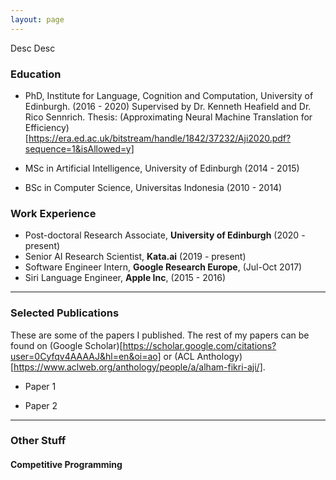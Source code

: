 ```yaml
---
layout: page
---
```


Desc Desc 

### Education

- PhD, Institute for Language, Cognition and Computation, University of Edinburgh. (2016 - 2020)
  Supervised by Dr. Kenneth Heafield and Dr. Rico Sennrich.
  Thesis: (Approximating Neural Machine Translation for Efficiency)[https://era.ed.ac.uk/bitstream/handle/1842/37232/Aji2020.pdf?sequence=1&isAllowed=y]
  
- MSc in Artificial Intelligence, University of Edinburgh (2014 - 2015)
- BSc in Computer Science, Universitas Indonesia (2010 - 2014)

### Work Experience

- Post-doctoral Research Associate, __University of Edinburgh__ (2020 - present)
- Senior AI Research Scientist, __Kata.ai__ (2019 - present)
- Software Engineer Intern, __Google Research Europe__, (Jul-Oct 2017)
- Siri Language Engineer, __Apple Inc__, (2015 - 2016)

---

### Selected Publications

These are some of the papers I published. The rest of my papers can be found on (Google Scholar)[https://scholar.google.com/citations?user=0Cyfqv4AAAAJ&hl=en&oi=ao] or (ACL Anthology)[https://www.aclweb.org/anthology/people/a/alham-fikri-aji/].

- Paper 1

- Paper 2

---

### Other Stuff

#### Competitive Programming





